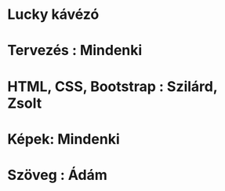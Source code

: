 # Lucky kávézó
# Tervezés : Mindenki
# HTML, CSS, Bootstrap : Szilárd, Zsolt
# Képek: Mindenki
# Szöveg : Ádám
# 